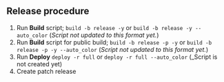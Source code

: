## Release procedure
1. Run **Build** script; ```build -b release -y``` or ```build -b release -y --auto_color``` (_Script not updated to this format yet._)
1. Run **Build** script for public build; ```build -b release -p -y``` or ```build -b release -p -y --auto_color``` (_Script not updated to this format yet._)
1. Run **Deploy** ```deploy -r full``` or ```deploy -r full --auto_color``` (_Script is not created yet)
1. Create patch release